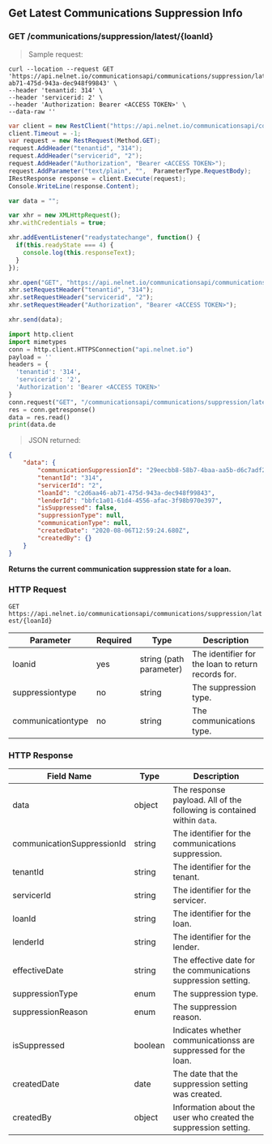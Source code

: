 <!--Endpoint introduction -->
## Get Latest Communications Suppression Info

### GET /communications/suppression/latest/{loanId}

<!-- RIGHT: code samples -->

> Sample request:

```shell
curl --location --request GET 'https://api.nelnet.io/communicationsapi/communications/suppression/latest/c2d6aa46-ab71-475d-943a-dec948f99843' \
--header 'tenantid: 314' \
--header 'servicerid: 2' \
--header 'Authorization: Bearer <ACCESS TOKEN>' \
--data-raw ''
```

```csharp
var client = new RestClient("https://api.nelnet.io/communicationsapi/communications/suppression/latest/c2d6aa46-ab71-475d-943a-dec948f99843");
client.Timeout = -1;
var request = new RestRequest(Method.GET);
request.AddHeader("tenantid", "314");
request.AddHeader("servicerid", "2");
request.AddHeader("Authorization", "Bearer <ACCESS TOKEN>");
request.AddParameter("text/plain", "",  ParameterType.RequestBody);
IRestResponse response = client.Execute(request);
Console.WriteLine(response.Content);
```

```javascript
var data = "";

var xhr = new XMLHttpRequest();
xhr.withCredentials = true;

xhr.addEventListener("readystatechange", function() {
  if(this.readyState === 4) {
    console.log(this.responseText);
  }
});

xhr.open("GET", "https://api.nelnet.io/communicationsapi/communications/suppression/latest/c2d6aa46-ab71-475d-943a-dec948f99843");
xhr.setRequestHeader("tenantid", "314");
xhr.setRequestHeader("servicerid", "2");
xhr.setRequestHeader("Authorization", "Bearer <ACCESS TOKEN>");

xhr.send(data);
```

```python
import http.client
import mimetypes
conn = http.client.HTTPSConnection("api.nelnet.io")
payload = ''
headers = {
  'tenantid': '314',
  'servicerid': '2',
  'Authorization': 'Bearer <ACCESS TOKEN>'
}
conn.request("GET", "/communicationsapi/communications/suppression/latest/c2d6aa46-ab71-475d-943a-dec948f99843", payload, headers)
res = conn.getresponse()
data = res.read()
print(data.de
```

> JSON returned:

```json
{
    "data": {
        "communicationSuppressionId": "29eecbb8-58b7-4baa-aa5b-d6c7adf29237",
        "tenantId": "314",
        "servicerId": "2",
        "loanId": "c2d6aa46-ab71-475d-943a-dec948f99843",
        "lenderId": "bbfc1a01-61d4-4556-afac-3f98b970e397",
        "isSuppressed": false,
        "suppressionType": null,
        "communicationType": null,
        "createdDate": "2020-08-06T12:59:24.680Z",
        "createdBy": {}
    }
}
```

<!-- LEFT: documentation -->

**Returns the current communication suppression state for a loan.**

### HTTP Request

`GET https://api.nelnet.io/communicationsapi/communications/suppression/latest/{loanId}`

Parameter | Required | Type   | Description
----------| -------- | ------ | -----------
loanid | yes | string (path parameter) | The identifier for the loan to return records for.
suppressiontype | no | string | The suppression type.
communicationtype | no | string | The communications type.

### HTTP Response

Field Name | Type | Description
---------- | ------- | -------
data | object | The response payload. All of the following is contained within `data`.
communicationSuppressionId | string | The identifier for the communications suppression.
tenantId | string | The identifier for the tenant.
servicerId | string | The identifier for the servicer.
loanId | string | The identifier for the loan.
lenderId | string | The identifier for the lender.
effectiveDate | string | The effective date for the communications suppression setting.
suppressionType | enum | The suppression type.
suppressionReason | enum | The suppression reason.
isSuppressed | boolean | Indicates whether communicationss are suppressed for the loan.
createdDate | date | The date that the suppression setting was created.
createdBy | object | Information about the user who created the suppression setting.